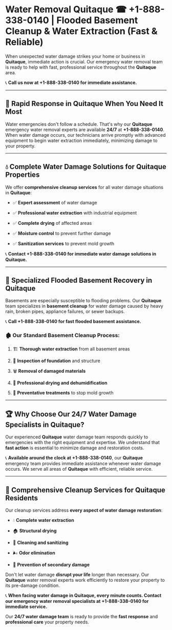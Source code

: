 # Water Removal Quitaque ☎ +1-888-338-0140 | Flooded Basement Cleanup & Water Extraction (Fast & Reliable)

When unexpected water damage strikes your home or business in **Quitaque**, immediate action is crucial. Our emergency water removal team is ready to help with fast, professional service throughout the **Quitaque** area. 

📞 **Call us now at +1-888-338-0140 for immediate assistance.**
---
## 🚀 Rapid Response in Quitaque When You Need It Most
Water emergencies don't follow a schedule. That's why our **Quitaque** emergency water removal experts are available **24/7** at **+1-888-338-0140**. When water damage occurs, our technicians arrive promptly with advanced equipment to begin water extraction immediately, minimizing damage to your property.
---
## 💧 Complete Water Damage Solutions for Quitaque Properties
We offer **comprehensive cleanup services** for all water damage situations in **Quitaque**:
- ✅ **Expert assessment** of water damage  
- ✅ **Professional water extraction** with industrial equipment  
- ✅ **Complete drying** of affected areas  
- ✅ **Moisture control** to prevent further damage  
- ✅ **Sanitization services** to prevent mold growth  
📞 **Contact +1-888-338-0140 for immediate water damage solutions in Quitaque.**
---
## 🌊 Specialized Flooded Basement Recovery in Quitaque
Basements are especially susceptible to flooding problems. Our **Quitaque** team specializes in **basement cleanup** for water damage caused by heavy rain, broken pipes, appliance failures, or sewer backups. 
📞 **Call +1-888-338-0140 for fast flooded basement assistance.**
### 🏚️ Our Standard Basement Cleanup Process:
1. 🏗️ **Thorough water extraction** from all basement areas  
2. 🔎 **Inspection of foundation** and structure  
3. 🗑️ **Removal of damaged materials**  
4. 💨 **Professional drying and dehumidification**  
5. 🚫 **Preventative treatments** to stop mold growth  
---
## 🏆 Why Choose Our 24/7 Water Damage Specialists in Quitaque?
Our experienced **Quitaque** water damage team responds quickly to emergencies with the right equipment and expertise. We understand that **fast action** is essential to minimize damage and restoration costs.
📞 **Available around the clock at +1-888-338-0140**, our **Quitaque** emergency team provides immediate assistance whenever water damage occurs. We serve all areas of **Quitaque** with efficient, reliable service.
---
## 🧹 Comprehensive Cleanup Services for Quitaque Residents
Our cleanup services address **every aspect of water damage restoration**:
- 💧 **Complete water extraction**  
- 🏠 **Structural drying**  
- 🧼 **Cleaning and sanitizing**  
- 🌬️ **Odor elimination**  
- 🚫 **Prevention of secondary damage**  
Don't let water damage **disrupt your life** longer than necessary. Our **Quitaque** water removal experts work efficiently to restore your property to its pre-damage condition.
📞 **When facing water damage in Quitaque, every minute counts. Contact our emergency water removal specialists at +1-888-338-0140 for immediate service.**
Our **24/7 water damage team** is ready to provide the **fast response** and **professional care** your property needs.
